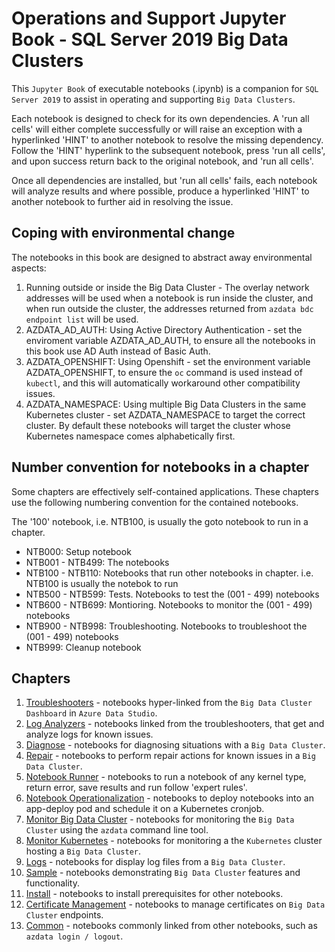 # Operations and Support Jupyter Book - SQL Server 2019 Big Data Clusters

This `Jupyter Book` of executable notebooks (.ipynb) is a companion for `SQL Server 2019` to assist in operating and supporting `Big Data Clusters`.

Each notebook is designed to check for its own dependencies.  A 'run all cells' will either complete successfully or will raise an exception with a hyperlinked 'HINT' to another notebook to resolve the missing dependency.  Follow the 'HINT' hyperlink to the subsequent notebook, press 'run all cells', and upon success return back to the original notebook, and 'run all cells'.

Once all dependencies are installed, but 'run all cells' fails, each notebook will analyze results and where possible, produce a hyperlinked 'HINT' to another notebook to further aid in resolving the issue.

## Coping with environmental change 

The notebooks in this book are designed to abstract away environmental aspects:

1. Running outside or inside the Big Data Cluster - The overlay network addresses will be used when a notebook is run inside the cluster, and when run outside the cluster, the addresses returned from `azdata bdc endpoint list` will be used.
2. AZDATA_AD_AUTH: Using Active Directory Authentication - set the enviroment variable AZDATA_AD_AUTH, to ensure all the notebooks in this book use AD Auth instead of Basic Auth.
3. AZDATA_OPENSHIFT: Using Openshift - set the environment variable AZDATA_OPENSHIFT, to ensure the `oc` command is used instead of `kubectl`, and this will automatically workaround other compatibility issues.
4. AZDATA_NAMESPACE: Using multiple Big Data Clusters in the same Kubernetes cluster - set AZDATA_NAMESPACE to target the correct cluster.  By default these notebooks will target the cluster whose Kubernetes namespace comes alphabetically first.

## Number convention for notebooks in a chapter

Some chapters are effectively self-contained applications.  These chapters use the following numbering convention for the contained notebooks.

The '100' notebook, i.e. NTB100, is usually the goto notebook to run in a chapter.

- NTB000: Setup notebook
- NTB001 - NTB499: The notebooks
- NTB100 - NTB110: Notebooks that run other notebooks in chapter.  i.e. NTB100 is usually the notebok to run
- NTB500 - NTB599: Tests.  Notebooks to test the (001 - 499) notebooks 
- NTB600 - NTB699: Montioring.  Notebooks to monitor the (001 - 499) notebooks
- NTB900 - NTB998: Troubleshooting.  Notebooks to troubleshoot the (001 - 499) notebooks
- NTB999: Cleanup notebook

## Chapters

1. [Troubleshooters](troubleshooters/readme.md) - notebooks hyper-linked from the `Big Data Cluster Dashboard` in `Azure Data Studio`.
2. [Log Analyzers](log-analyzers/readme.md) - notebooks linked from the troubleshooters, that get and analyze logs for known issues.
3. [Diagnose](diagnose/readme.md) - notebooks for diagnosing situations with a `Big Data Cluster`.
4. [Repair](repair/readme.md) - notebooks to perform repair actions for known issues in a `Big Data Cluster`.
5. [Notebook Runner](notebook-runner/readme.md) - notebooks to run a notebook of any kernel type, return error, save results and run follow 'expert rules'.
6. [Notebook Operationalization](notebook-o16n/readme.md) - notebooks to deploy notebooks into an app-deploy pod and schedule it on a Kubernetes cronjob.
7. [Monitor Big Data Cluster](monitor-bdc/readme.md) - notebooks for monitoring the `Big Data Cluster` using the `azdata` command line tool.
8. [Monitor Kubernetes](monitor-k8s/readme.md) - notebooks for monitoring a the `Kubernetes` cluster hosting a `Big Data Cluster`.
9. [Logs](log-files/readme.md) - notebooks for display log files from a `Big Data Cluster`.
10. [Sample](sample/readme.md) - notebooks demonstrating `Big Data Cluster` features and functionality.
11. [Install](install/readme.md) - notebooks to install prerequisites for other notebooks.
12. [Certificate Management](cert-management/readme.md) - notebooks to manage certificates on `Big Data Cluster` endpoints.
13. [Common](common/readme.md) - notebooks commonly linked from other notebooks, such as `azdata login / logout`.
